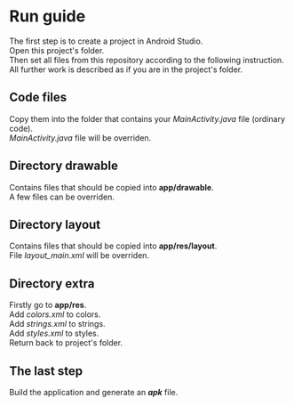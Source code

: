 # Run guide

The first step is to create a project in Android Studio.<br>
Open this project's folder.<br>
Then set all files from this repository according to the following instruction.<br>
All further work is described as if you are in the project's folder.

## Code files
Copy them into the folder that contains your _MainActivity.java_ file (ordinary code).<br>
_MainActivity.java_ file will be overriden.

## Directory drawable
Contains files that should be copied into __app/drawable__.<br>
A few files can be overriden.

## Directory layout
Contains files that should be copied into __app/res/layout__.<br>
File _layout_main.xml_ will be overriden.

## Directory extra
Firstly go to __app/res__.<br>
Add _colors.xml_ to colors.<br>
Add _strings.xml_ to strings.<br>
Add _styles.xml_ to styles.<br>
Return back to project's folder.

## The last step
Build the application and generate an ___apk___ file.
